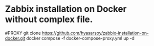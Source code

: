 # Zabbix installation on Docker without complex file.



#PROXY
git clone https://github.com/hyasarsoy/zabbix-installation-on-docker.git
docker compose -f docker-compose-proxy.yml up -d
